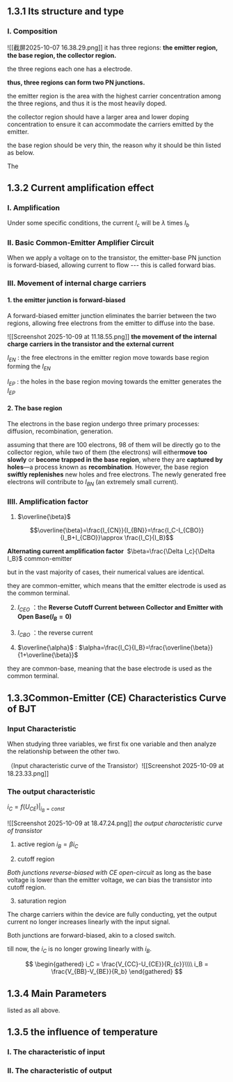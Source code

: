 
## 1.3.1  Its structure and type

### I. Composition 

![[截屏2025-10-07 16.38.29.png]]
it has three regions: **the emitter region, the base region, the collector  region.**

the three regions each one has a electrode.

**thus, three regions can form two PN junctions.**



the emitter region is the area with the highest carrier concentration among the three regions, and thus it is the most heavily doped.

the collector region should have a larger area and lower doping concentration to ensure it can accommodate the carriers emitted by the emitter.

the base region should be very thin, the reason why it should be thin listed as below.

The 


## 1.3.2 Current amplification effect

### I. Amplification

Under some specific conditions, the current $I_c$ will be $\lambda$  times $I_b$

### II. Basic Common-Emitter Amplifier Circuit

When we apply a voltage on to the transistor, the emitter-base PN junction is forward-biased, allowing current to flow --- this is called forward bias.

### III. **Movement of internal charge carriers**


#### 1. the emitter junction is forward-biased

A forward-biased emitter junction eliminates the barrier between the two regions, allowing free electrons from the emitter to diffuse into the base.

![[Screenshot 2025-10-09 at 11.18.55.png]]
**the movement of the internal charge carriers in the transistor and the external current**

$I_{EN}$ : the free electrons in the emitter region move towards base region forming the $I_{EN}$

$I_{EP}$ : the holes in the base region moving towards the emitter generates the $I_{EP}$


#### 2. The base region

The electrons in the base region undergo three primary processes: diffusion, recombination, generation.

assuming that there are 100 electrons, 98 of them will be directly go to the collector region, while two of them (the electrons) will either ​**​move too slowly​**​ or ​**​become trapped in the base region​**​, where they are ​**​captured by holes​**​—a process known as ​**​recombination​**​. However, the base region ​**​swiftly replenishes​**​ new holes and free electrons. The newly generated free electrons will contribute to $​I_{BN​}​$ (an extremely small current).

### IIII.​ Amplification factor​​

1. $\overline{\beta}$

$$\overline{\beta}=\frac{I_{CN}}{I_{BN}}=\frac{I_C-I_{CBO}}{I_B+I_{CBO}}\approx \frac{I_C}{I_B}$$

**Alternating current amplification factor​**
​
 $\beta=\frac{\Delta I_c}{\Delta I_B}$ common-emitter

but in the vast majority of cases, their numerical values are identical.​

they are common-emitter, which means that the emitter electrode is used as the common terminal.


2. $I_{CEO}$ ：the ​**​Reverse Cutoff Current between Collector and Emitter with Open Base($I_B=0$)**

3. $I_{CBO}$ ：the reverse current

4. $\overline{\alpha}$ : $\alpha=\frac{I_C}{I_B}=\frac{\overline{\beta}}{1+\overline{\beta}}$

they are common-base, meaning that the base electrode is used as the common terminal.


## 1.3.3 ​Common-Emitter (CE) Characteristics Curve of BJT

### Input Characteristic

​When studying three variables, we first fix one variable and then analyze the relationship between the other two.
 
（Input characteristic curve of the Transistor）![[Screenshot 2025-10-09 at 18.23.33.png]]
### The output characteristic

$i_C=f(U_{CE})|_{i_B=const}$ 

![[Screenshot 2025-10-09 at 18.47.24.png]]
*the output characteristic curve of transistor*

1. active region
$i_B=\beta i_C$

2. cutoff region

*Both junctions reverse-biased with CE open-circuit​*
as long as the base voltage is lower than the emitter voltage, we can bias the transistor into cutoff region.

3. saturation region

The charge carriers within the device are fully conducting, yet the output current no longer increases linearly with the input signal.

Both junctions are forward-biased, akin to a closed switch.

till now, the $i_C$ is no longer growing linearly with $i_B$.

$$
\begin{gathered}
i_C = \frac{V_{CC}-U_{CE}}{R_{c}}\\\\
i_B = \frac{V_{BB}-V_{BE}}{R_b}
\end{gathered}
$$

## 1.3.4 Main Parameters 

listed as all above.

## 1.3.5 the influence of temperature
### I. The characteristic of input


### II. The characteristic of output 

